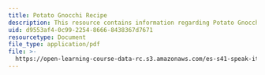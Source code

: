 ```yaml
---
title: Potato Gnocchi Recipe
description: This resource contains information regarding Potato Gnocchi Recipe.
uid: d9553af4-0c99-2254-8666-8438367d7671
resourcetype: Document
file_type: application/pdf
file: >-
  https://open-learning-course-data-rc.s3.amazonaws.com/es-s41-speak-italian-with-your-mouth-full-spring-2012/d9553af40c99225486668438367d7671_MITES_S41S12_recipe_4.pdf
---
```

